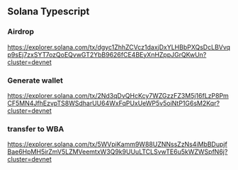 ## Solana Typescript

### Airdrop

https://explorer.solana.com/tx/dgyc1ZhhZCVcz1daxjDxYLHBbPXQsDcLBVvqp9sEj7zxSYT7ozQoEQvwGT2YbB9626fCE4BEyXnHZppJGrQKwUn?cluster=devnet

### Generate wallet

https://explorer.solana.com/tx/2Nd3qDvQHcKcy7WZGzzFZ3M5j16fLzP8PmCF5MN4JfhEzvpTS8WSdharUU64WxFqPUxUeWP5v5oiNtP1G6sM2Kqr?cluster=devnet

### transfer to WBA

https://explorer.solana.com/tx/5WVpiKamm9W88UZNNssZzNs4iMbBDupjfBae6HpMH5irZmV5LZMVeemtxW3Q9k9UUuLTCLSvwTE6u5kWZWSpfN6j?cluster=devnet
